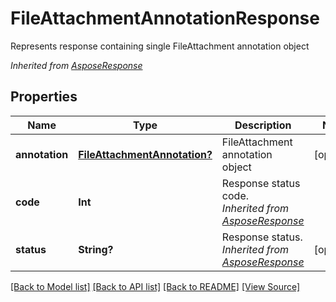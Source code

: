﻿# FileAttachmentAnnotationResponse
Represents response containing single FileAttachment annotation object

*Inherited from [AsposeResponse](AsposeResponse.md)*
## Properties
Name | Type | Description | Notes
------------ | ------------- | ------------- | -------------
**annotation** | [**FileAttachmentAnnotation?**](FileAttachmentAnnotation.md) | FileAttachment annotation object | [optional]
**code** | **Int** | Response status code.<br />*Inherited from [AsposeResponse](AsposeResponse.md)* | 
**status** | **String?** | Response status.<br />*Inherited from [AsposeResponse](AsposeResponse.md)* | [optional]

[[Back to Model list]](../README.md#documentation-for-models) [[Back to API list]](../README.md#documentation-for-api-endpoints) [[Back to README]](../README.md) [[View Source]](../AsposePdfCloud/Models/FileAttachmentAnnotationResponse.swift)

